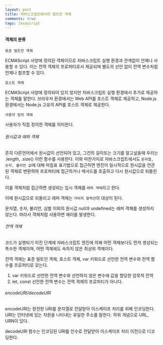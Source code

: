 ```yaml
---
layout: post
title: 자바스크립트에서의 빌트인 객체
comments: true
tags: Javascript
---
```


<h4>객체의 분류</h4>

`표준 빌트인 객체`

ECMAScript 사양에 정의된 객체이므로 자바스크립트 실행 환경과 관계없이 언제나 사용할 수 있다. 이는 전역 객체의 프로퍼티로서 제공되며 별도의 선언 없이 전역 변수처럼 언제나 참조할 수 있다.

`호스트 객체`

ECMAScript 사양에 정의되어 있지 않지만 자바스크립트 실행 환경에서 추가로 제공하는 객체를 말한다. 브라우저 환경에서는 Web API를 호스트 객체로 제공하고, Node.js 환경에서는 Node.js 고유의 API를 호스트 객체로 제공한다.

`사용자 정의 객체`

사용자가 직접 정의한 객체를 의미한다.

<h6>원시값과 래퍼 객체</h6>

흔히 다른언어에서 원시값이 선언되어 있고, 그건의 길이또는 크기를 알고싶을때 우리는 .length, .size() 이런 함수를 사용한다. 이와 마찬가지로 자바스크립트에서도 `문자열, 숫자, 불리언 값`에 대해 마침표 표기법으로 접근하면 엔진이 일시적으로 원시값을 연관된 객체로 변환하여 프로퍼티에 접근하거나 메서드를 호출하고 다시 원시값으로 되돌린다.

이를 객체처럼 접근하면 생성되는 임시 객체를 `래퍼 객체`라고 한다. 

이때 원시값으로 되돌리고 래퍼 객체는 `가비지 컬렉션`의 대상이 된다. 

문자열, 숫자, 불리언, 심벌 이외의 원시값 null과 undefined는 래퍼 객체를 생성하지 않는다. 따라서 객체처럼 사용하면 에러를 발생한다.

<h6>전역 객체</h6>

코드가 실행되기 이전 단계에 자바스크립트 엔진에 의해 어떤 객체보다도 먼저 생성되는 특수한 객체이며, 어떤 객체에도 속하지 않은 최상위 객체이다.

전역 객체는 표준 빌트인 객체, 호스트 객체, var 키워드로 선언한 전역 변수와 전역 함수를 프로퍼티로 갖는다.

1. var 키워드로 선언한 전역 변수와 선언하지 않은 변수에 값을 할당한 암묵적 전역
2. let, const 선언한 전역 변수는 전역 객체의 프로퍼티가 아니다. 

<h6>encodeURI/decodeURI</h6>

encodeURI는 완전한 URI를 문자열로 전달받아 이스케이프 처리를 위해 인코딩한다. URI는 인터넷에 있는 자원을 나타내는 유일한 주소를 말한다. 하위 개념으로 URL, URN이 있다.

decodeURI 함수는 인코딩된 URI를 인수로 전달받아 이스케이프 처리 이전으로 디코딩한다.